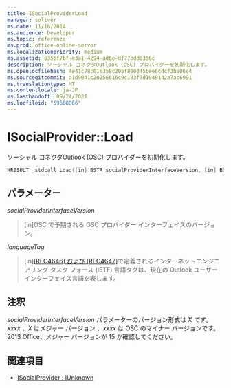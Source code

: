 ```yaml
---
title: ISocialProviderLoad
manager: soliver
ms.date: 11/16/2014
ms.audience: Developer
ms.topic: reference
ms.prod: office-online-server
ms.localizationpriority: medium
ms.assetid: 6356f7bf-e3a1-4294-ad6e-df77bdd0356c
description: ソーシャル コネクタOutlook (OSC) プロバイダーを初期化します。
ms.openlocfilehash: 4e41c78c016358c205f860345bee6cdcf3ba06e4
ms.sourcegitcommit: a1d9041c20256616c9c183f7d1049142a7ac6991
ms.translationtype: MT
ms.contentlocale: ja-JP
ms.lasthandoff: 09/24/2021
ms.locfileid: "59608866"
---
```

# <a name="isocialproviderload"></a>ISocialProvider::Load

ソーシャル コネクタOutlook (OSC) プロバイダーを初期化します。
  
```cpp
HRESULT _stdcall Load([in] BSTR socialProviderInterfaceVersion, [in] BSTR languageTag);
```

## <a name="parameters"></a>パラメーター

_socialProviderInterfaceVersion_
  
> [in]OSC で予期される OSC プロバイダー インターフェイスのバージョン。
    
_languageTag_
  
> [in][[RFC4646] および [RFC4647]](https://www.ietf.org/rfc/rfc4646.txt)で定義されるインターネット[](https://www.ietf.org/rfc/rfc4647.txt)エンジニアリング タスク フォース (IETF) 言語タグは、現在の Outlook ユーザー インターフェイス言語を表します。
    
## <a name="remarks"></a>注釈

_socialProviderInterfaceVersion_ パラメーターのバージョン形式は _X です_。_xxxx_ _、X_ はメジャー バージョン _、xxxx_ は OSC のマイナー バージョンです。 2013 Office、メジャー バージョンが 15 か確認してください。 
  
## <a name="see-also"></a>関連項目

- [ISocialProvider : IUnknown](isocialprovideriunknown.md)

